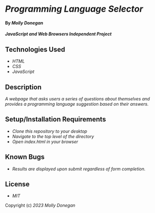 # _Programming Language Selector_

#### By _**Molly Donegan**_

#### _JavaScript and Web Browsers Independent Project_

## Technologies Used

* _HTML_
* _CSS_
* _JavaScript_

## Description

_A webpage that asks users a series of questions about themselves and provides a programming language suggestion based on their answers._

## Setup/Installation Requirements

* _Clone this repository to your desktop_
* _Navigate to the top level of the directory_
* _Open index.html in your browser_

## Known Bugs

* _Results are displayed upon submit regardless of form completion._

## License

* _MIT_

Copyright (c) _2023_ _Molly Donegan_
